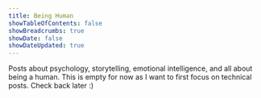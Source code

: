 ```yaml
---
title: Being Human
showTableOfContents: false
showBreadcrumbs: true
showDate: false
showDateUpdated: true
---
```


Posts about psychology, storytelling, emotional intelligence, and all about being a human. This is empty for now as I want to first focus on technical posts. Check back later :)